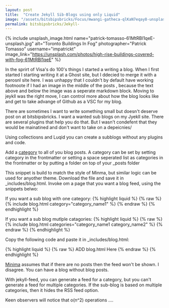 ```yaml
---
layout: post
title:  "Create Jekyll Sib-Blogs using only Liquid"
image: "/assets/bitsbipsbricks/Focus/mwangi-gatheca-qlKaN7eqay8-unsplash.jpg"
permalink: bitsbipsbricks/Jekyll-
---
```


{% include unsplash_image.html 
   name="patrick-tomasso-61MtRBl1qeE-unsplash.jpg" 
   alt="Toronto Buildings In Fog" 
   photographer="Patrick Tomasso" 
   username="impatrickt" 
   image_link="https://unsplash.com/photos/high-rise-buildings-covered-with-fog-61MtRBl1qeE" 
%}

In the sprirt of Visa's do 100's things I started a writing a blog. When I first started I starting writing it at a Ghost site, but I ddecied to merge it with a perosnl site here. I was unhappy that I couldn't by default have working footnoote if I had an image in the middle of the posts , because the text above and below the image was a seperate markdown block. Moving to jeykll was the right move, I can control more about how the blog looks like and get to take advange of Github as a VSC for my blog.

There are sometimes I want to write something small but doesn't deserve post on at bitsbipsbricks. I want a wanted sub blogs on my Jyekll site. There are several plugins that help you do that. But I wasn't condefent that they would be mainatined and don't want to take on a depeicnies/

Using collectiosns and Luqid you can create a subblogs without any plugins and code.

Add a [category](https://jekyllrb.com/docs/posts/#categories) to all of you blog posts. A category can be set by setting category in the frontmatter or setting a space seperated list as categories in the frontmatter or by putting a folder on top of your _posts folder

This snippet is build to match the style of Minma, but similar logic can be used for anyother theme. Download the file and save it in _includes/blog.html. Invoke om a page that you want a blog feed, using the snippets belwo:

If you want a sub blog with one category:
{% highlight liquid %}
{% raw %}
{% include blog.html category="category_name1" %}
{% endraw %}
{% endhighlight %}

If you want a sub blog mutlple catagories:
{% highlight liquid %}
{% raw %}
{% include blog.html categories="category_name1 category_name2" %}
{% endraw %}
{% endhighlight %}


Copy the following code and paste it in _includes/blog.html:

{% highlight liquid %}
{% raw %}
ADD blog.html Here
{% endraw %}
{% endhighlight %}


[Minima](https://github.com/jekyll/minima/pull/137/files#r124796175) assumes that if there are no posts then the feed won't be shown. I disagree. You can have a blog without blog posts.

With jekyll-feed, you can generate a feed for a category, but you can't generate a feed for multiple categories. If the sub-blog is based on multiple categories, then it hides the RSS feed option.

Keen observers will notice that o(n^2) operations ....